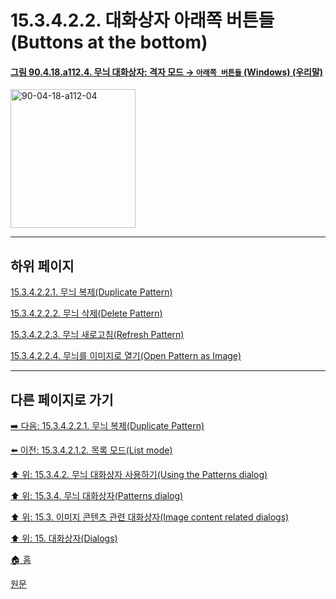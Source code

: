 # 15.3.4.2.2. 대화상자 아래쪽 버튼들(Buttons at the bottom)

<a id="90-04-18-a112-04"></a>

#### [그림 90.4.18.a112.4. 무늬 대화상자: 격자 모드 → `아래쪽 버튼들` (Windows) (우리말)](./90-04-0018-patterns.md#90-04-18-a112-04)
<img width="200" height="222" alt="90-04-18-a112-04" src="https://github.com/user-attachments/assets/4399c135-a18c-4023-9934-f85b40b4d0c6" />

***

## 하위 페이지

[15.3.4.2.2.1. 무늬 복제(Duplicate Pattern)](./15-03-04-02-02-01-duplicate_pattern.md)

[15.3.4.2.2.2. 무늬 삭제(Delete Pattern)](./15-03-04-02-02-02-delete_pattern.md)

[15.3.4.2.2.3. 무늬 새로고침(Refresh Pattern)](./15-03-04-02-02-03-refresh_pattern.md)

[15.3.4.2.2.4. 무늬를 이미지로 열기(Open Pattern as Image)](./15-03-04-02-02-04-open_pattern_as_image.md)

***

## 다른 페이지로 가기

[➡️ 다음: 15.3.4.2.2.1. 무늬 복제(Duplicate Pattern)](./15-03-04-02-02-01-duplicate_pattern.md)

[⬅️ 이전: 15.3.4.2.1.2. 목록 모드(List mode)](./15-03-04-02-01-02-list_mode.md)

[⬆️ 위: 15.3.4.2. 무늬 대화상자 사용하기(Using the Patterns dialog)](./15-03-04-02-00-using_the_pattern_dialog.md)

[⬆️ 위: 15.3.4. 무늬 대화상자(Patterns dialog)](./15-03-04-00-patterns-dialog.md)

[⬆️ 위: 15.3. 이미지 콘텐츠 관련 대화상자(Image content related dialogs)](./15-03-00-image-content-related-dialogs.md)

[⬆️ 위: 15. 대화상자(Dialogs)](./15-00-dialogs.md)

[🏠 홈](./00-home.md)

[원문](https://docs.gimp.org/2.10/ko/gimp-pattern-dialog.html#gimp-pattern-dialog-using)